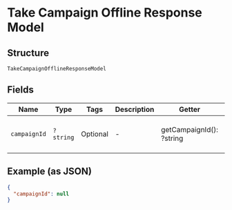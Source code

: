 
# Take Campaign Offline Response Model

## Structure

`TakeCampaignOfflineResponseModel`

## Fields

| Name | Type | Tags | Description | Getter | Setter |
|  --- | --- | --- | --- | --- | --- |
| `campaignId` | `?string` | Optional | - | getCampaignId(): ?string | setCampaignId(?string campaignId): void |

## Example (as JSON)

```json
{
  "campaignId": null
}
```

